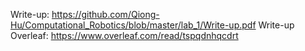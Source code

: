 Write-up: https://github.com/Qiong-Hu/Computational_Robotics/blob/master/lab_1/Write-up.pdf
Write-up Overleaf: https://www.overleaf.com/read/tspqdnhqcdrt
